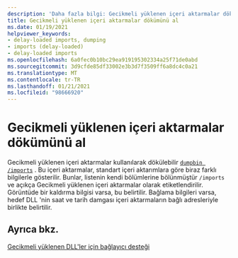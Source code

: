 ```yaml
---
description: 'Daha fazla bilgi: Gecikmeli yüklenen içeri aktarmalar dökümünü alma'
title: Gecikmeli yüklenen içeri aktarmalar dökümünü al
ms.date: 01/19/2021
helpviewer_keywords:
- delay-loaded imports, dumping
- imports (delay-loaded)
- delay-loaded imports
ms.openlocfilehash: 6a0fec0b10bc29ea919195302334a25f71de0abd
ms.sourcegitcommit: 3d9cfde85df33002e3b3d7f3509ff6a8dc4c0a21
ms.translationtype: MT
ms.contentlocale: tr-TR
ms.lasthandoff: 01/21/2021
ms.locfileid: "98666920"
---
```

# <a name="dump-delay-loaded-imports"></a>Gecikmeli yüklenen içeri aktarmalar dökümünü al

Gecikmeli yüklenen içeri aktarmalar kullanılarak dökülebilir [`dumpbin /imports`](imports-dumpbin.md) . Bu içeri aktarmalar, standart içeri aktarımlara göre biraz farklı bilgilerle gösterilir. Bunlar, listenin kendi bölümlerine bölünmüştür `/imports` ve açıkça Gecikmeli yüklenen içeri aktarmalar olarak etiketlendirilir. Görüntüde bir kaldırma bilgisi varsa, bu belirtilir. Bağlama bilgileri varsa, hedef DLL 'nin saat ve tarih damgası içeri aktarmaların bağlı adresleriyle birlikte belirtilir.

## <a name="see-also"></a>Ayrıca bkz.

[Gecikmeli yüklenen DLL'ler için bağlayıcı desteği](linker-support-for-delay-loaded-dlls.md)
